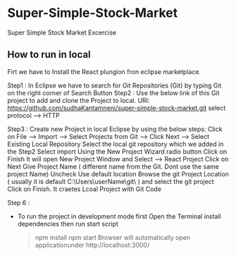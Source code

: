
# Super-Simple-Stock-Market
Super Simple Stock Market Excercise

## How to run in local

Firt we have to Install the React plungion fron eclipse marketplace.

Step1 : In Eclipse we have to search for Git Repositories (Git) by typing Git on the right corner of Search Button Step2 : Use the below link of this Git project to add and clone the Project to local. URI: https://github.com/sudhaKantamneni/super-simple-stock-market.git select protocol --> HTTP

Step3 : Create new Project in local Eclipse by using the below steps: Click on File --> Import --> Select Projects from Git --> Click Next --> Select Existing Local Repository Select the local git repository which we added in the Step2 Select import Using the New Project Wizard radio button Click on Finish It will open New Project Window and Select --> React Project Click on Next Give Project Name ( different name from the Git. Dont use the same project Name) Uncheck Use default location Browse the git Project Location ( usually it is default C:\Users\userName\git\ ) and select the git project Click on Finish. It craetes Lcoal Project with Git Code

Step 6 : 


- To run the project in development mode first Open the Terminal
install dependencies then run start script
	> npm install
	>npm start
	Browser will automatically open applicationunder http://localhost:3000/

